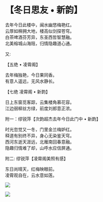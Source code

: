 # 【冬日思友 • 新韵】

去年今日此楼中，闽水幽悠梅艳红。  
云厚如棉拥大地，楼高似剑探苍穹。  
白茶啤酒芬芳异，东圣西哲智慧融。  
北美榕城山海阻，归情隐趣道心通。

又: 

【五绝 • 凌霄阁】

去年梅独艳，今日果同香。   
有意人遥远，无风水静长。

【七绝 凌霄阁 • 新韵】

日上东窗觅客踪，云集楼角慕花容。    
江边弱柳丝方绿，前度刘郎意正浓。

附一：缪锐萍【次韵超杰去年今日此门中 • 新韵】

时光忽觉又一冬，门里金兰梅妒红。   
释道有别终不异，身心无染鉴天穹。   
西河东逝天涯远，北雁南回春意融。  
隐趣归情难了却，山呼水应信屏通。

附二: 缪锐萍【凌霄阁美照有感】

东日尚晴天，红梅映眼前。  
凌霄观自在，云水意如莲。

![](15a.jpg)

![](15b.jpg)